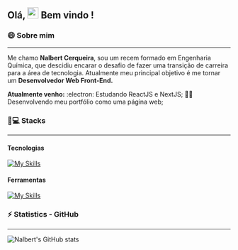 ## Olá, <img src="https://media.giphy.com/media/hvRJCLFzcasrR4ia7z/giphy.gif" width="25px"> Bem vindo !

### 😄 Sobre mim

---

Me chamo **Nalbert Cerqueira**, sou um recem formado em Engenharia Química, que descidiu encarar o desafio de fazer uma transição de carreira para a área de tecnologia.
Atualmente meu principal objetivo é me tornar um **Desenvolvedor Web Front-End.**

**Atualmente venho:**
:electron: Estudando ReactJS e NextJS;
👨‍💻 Desenvolvendo meu portfólio como uma página web;

### 🚀💻 Stacks

---

#### Tecnologias

[![My Skills](https://skillicons.dev/icons?i=js,html,css,react,next,tailwind,nodejs,expressjs)](https://skillicons.dev)

#### Ferramentas

[![My Skills](https://skillicons.dev/icons?i=git,github,webpack,vscode)](https://skillicons.dev)

### ⚡ Statistics - GitHub

---

![Nalbert's GitHub stats](https://vercel-readme-stats-git-main-nalbertcerqueira.vercel.app/api?username=nalbertcerqueira&show_icons=true&border_color=61ff81&bg_color=45,141414,202020,1b4b25&gradient_animation=true&title_color=ffffff&icon_color=61ff81&text_color=b3b3b3)
<br>
